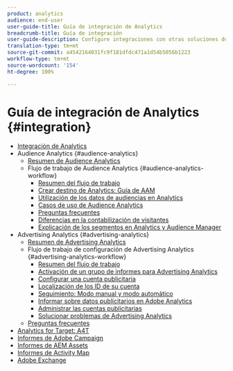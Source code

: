 ```yaml
---
product: analytics
audience: end-user
user-guide-title: Guía de integración de Analytics
breadcrumb-title: Guía de integración
user-guide-description: Configure integraciones con otras soluciones de Adobe Experience Cloud, como Audience Manager, Advertising Cloud y Target.
translation-type: tm+mt
source-git-commit: a4542164031fc9f181dfdc471a1d54b5056b1223
workflow-type: tm+mt
source-wordcount: '154'
ht-degree: 100%

---
```



# Guía de integración de Analytics {#integration}

+ [Integración de Analytics](home.md)
+ Audience Analytics {#audience-analytics}
   + [Resumen de Audience Analytics](c-audience-analytics/mc-audiences-aam.md)
   + Flujo de trabajo de Audience Analytics {#audience-analytics-workflow}
      + [Resumen del flujo de trabajo](c-audience-analytics/c-workflow/audiences-workflow.md)
      + [Crear destino de Analytics: Guía de AAM](https://docs.adobe.com/help/es-ES/audience-manager/user-guide/features/destinations/experience-cloud-destinations/create-analytics-destination.html)
      + [Utilización de los datos de audiencias en Analytics](c-audience-analytics/c-workflow/use-audience-data-analytics.md)
      + [Casos de uso de Audience Analytics](c-audience-analytics/aam-audience-use-cases.md)
      + [Preguntas frecuentes](c-audience-analytics/mc-audiences-faqs.md)
      + [Diferencias en la contabilización de visitantes](c-audience-analytics/visitor-count-reconciliation.md)
      + [Explicación de los segmentos en Analytics y Audience Manager](c-audience-analytics/aam-analytics-segments.md)
+ Advertising Analytics {#advertising-analytics}
   + [Resumen de Advertising Analytics](c-advertising-analytics/overview.md)
   + Flujo de trabajo de configuración de Advertising Analytics {#advertising-analytics-workflow}
      + [Resumen del flujo de trabajo](c-advertising-analytics/c-adanalytics-workflow/aa-workflow.md)
      + [Activación de un grupo de informes para Advertising Analytics](c-advertising-analytics/c-adanalytics-workflow/aa-provision-rs.md)
      + [Configurar una cuenta publicitaria](c-advertising-analytics/c-adanalytics-workflow/aa-create-ad-account.md)
      + [Localización de los ID de su cuenta](c-advertising-analytics/c-adanalytics-workflow/aa-locate-account-id.md)
      + [Seguimiento: Modo manual y modo automático](c-advertising-analytics/c-adanalytics-workflow/aa-manual-vs-automatic-tracking.md)
      + [Informar sobre datos publicitarios en Adobe Analytics](c-advertising-analytics/c-adanalytics-workflow/aa-report-ad-data-an.md)
      + [Administrar las cuentas publicitarias](c-advertising-analytics/c-adanalytics-workflow/aa-manage-ad-accounts.md)
      + [Solucionar problemas de Advertising Analytics](c-advertising-analytics/c-adanalytics-workflow/aa-troubleshooting.md)
   + [Preguntas frecuentes](c-advertising-analytics/aa-faq.md)
+ [Analytics for Target: A4T](https://docs.adobe.com/content/help/es-ES/target/using/integrate/a4t/a4t.html)
+ [Informes de Adobe Campaign](adobe-campaign.md)
+ [Informes de AEM Assets](aem-assets-reporting.md)
+ [Informes de Activity Map](activitmap-reporting.md)
+ [Adobe Exchange](https://www.adobeexchange.com/experiencecloud.analytics.html#product)
